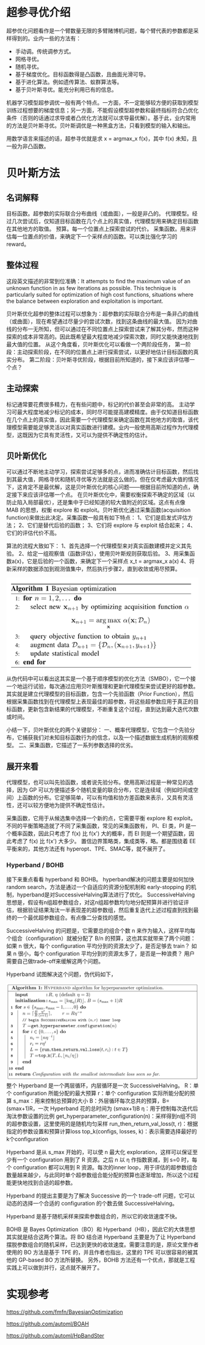 # 超参寻优介绍

超参优化问题看作是一个臂数量无限的多臂赌博机问题，每个臂代表的参数都是采样得到的。业内一些的方法有：
- 手动调。传统调参方式。
- 网格寻优。
- 随机寻优。
- 基于梯度优化。目标函数得是凸函数，且曲面光滑可导。
- 基于进化算法。例如遗传算法、蚁群算法等。
- 基于贝叶斯寻优。能充分利用已有的信息。

机器学习模型超参调优一般有两个特点。一方面，不一定能够较方便的获取到模型训练过程想要的梯度信息；另一方面，不能假设模型超参数和最终指标符合凸优化条件（否则的话通过求导或者凸优化方法就可以求导最优解）。基于此，业内常用的方法是贝叶斯寻优。贝叶斯调优是一种黑盒方法，只看到模型的输入和输出。

用数学语言来描述的话，超参寻优就是求 x = argmax_x f(x)，其中 f(x) 未知，且一般为非凸函数。


# 贝叶斯方法

## 名词解释

目标函数。超参数的实际联合分布曲线（或曲面），一般是非凸的。
代理模型。经过几次尝试后，仅知道目标函数在几个点上的真实值，代理模型用来确定目标函数在其他地方的取值。
预算。每一个位置点上探索尝试的代价。
采集函数。用来评估每一位置点的价值，来确定下一个采样点的函数。可以类比强化学习的 reward。

## 整体过程

这段英文描述的非常到位准确：It attempts to find the maximum value of an unknown function in as few iterations as possible. This technique is particularly suited for optimization of high cost functions, situations where the balance between exploration and exploitation is important.

贝叶斯优化超参的整体过程可以想象为：超参数的实际联合分布是一条非凸的曲线（或曲面），现在希望通过尽量少的尝试次数，找到这条曲线的最大值。
因为对曲线的分布一无所知，但可以通过在不同位置点上探索尝试来了解其分布，然而这种探索的成本非常高的。因此既希望最大程度地减少探索次数，同时又能快速地找到最大值的位置。
从这个角度看，贝叶斯优化可以看做一个两阶段任务，
第一阶段：主动探索阶段，在不同的位置点上进行探索尝试，以更好地估计目标函数的真实分布。
第二阶段：贝叶斯寻优阶段，根据目前所知道的，接下来应该评估哪一个点？


## 主动探索
标记通常要花费很多精力，在有些问题中，标记的代价甚至会非常的高。
主动学习可最大程度地减少标记的成本，同时尽可能提高建模精度。由于仅知道目标函数在几个点上的真实值，因此需要一个代理模型来确定函数在其他地方的取值，该代理模型需要能足够灵活以对真实函数进行建模。业内一般使用高斯过程作为代理模型，这既因为它具有灵活性，又可以为提供不确定性的估计。


## 贝叶斯优化
可以通过不断地主动学习，探索尝试足够多的点，进而准确估计目标函数，然后找到其最大值，网格寻优和随机寻优等方法就是这么做的。但在仅考虑最大值的情况下，这肯定不是最优解，这是贝叶斯优化的核心问题——根据目前所知道的点，确定接下来应该评估哪一个点。
在贝叶斯优化中，需要权衡探索不确定的区域（以防止陷入局部最优），还是集中于已经知道的较大值附近的区域。这点有点像 MAB 的思想，权衡 explore 和 exploit。贝叶斯优化通过采集函数(acquisition function)来做出此决定。采集函数一般具有如下特点：
1、它们是启发式评估方法；
2、它们是替代后验的函数；
3、它们将 explore 与 exploit 结合起来；
4、它们的评估代价不高。

算法的流程大致如下：
1、首先选择一个代理模型来对真实函数建模并定义其先验。
2、给定一组观察值（函数评估），使用贝叶斯规则获取后验。
3、用采集函数a(x)，它是后验的一个函数，来确定下一个采样点 x_t = argmax_x a(x)
4、将新采样的数据添加到观测值集中，然后执行步骤2，直到收敛或用尽预算。

![image](./1.png)
从伪代码中可以看出这其实是一个基于顺序模型的优化方法（SMBO），它一个接一个地运行试验，每次通过应用贝叶斯推理和更新代理模型来尝试更好的超参数。其实就是建立代理模型的目标函数，包含一个先验函数（Prior Function），然后根据采集函数找到在代理模型上表现最佳的超参数，将这些超参数应用于真正的目标函数，更新包含新结果的代理模型，不断重复这个过程，直到达到最大迭代次数或时间。

小结一下，贝叶斯优化的两个关键部分：
一、概率代理模型，它包含一个先验分布，它捕获我们对未知目标函数行为的信念，以及一个描述数据生成机制的观察模型。
二、采集函数，它描述了一系列参数选择的优劣。

## 展开来看
代理模型，也可以叫先验函数，或者说先验分布。使用高斯过程是一种常见的选择，因为 GP 可以方便描述多个随机变量的联合分布，它是连续域（例如时间或空间）上函数的分布。它足够简单，可以有均值和协方差函数来表示，又具有灵活性，还可以较方便地为提供不确定性估计。

采集函数，它用于从候选集中选择一个新的点，它需要平衡 explore 和 exploit。不同的平衡策略造就了不同了采集函数，常见的采集函数有，
PI、EI 类，PI 是一个概率函数，因此只考虑了 f(x) 比 f(x') 大的概率，而 EI 则是一个期望函数，因此考虑了 f(x) 比 f(x') 大多少。
置信边界策略类，集成类等，略。都是围绕着 EE 平衡来的，其他方法还有 hyperopt、TPE、SMAC等，就不展开了。

### Hyperband / BOHB
接下来重点看看 hyperband 和 BOHB。
hyperband解决的问题主要是如何加快 random search，方法是通过一个自适应的资源分配机制和 early-stopping 的机制，hyperband是对SuccessiveHalving算法进行了优化。
SuccessiveHalving思想是，假设有n组超参数组合，对这n组超参数均匀地分配预算并进行验证评估，根据验证结果淘汰一半表现差的超参数组，然后重复迭代上述过程直到找到最终的一个最优超参数组合。有点像二分查找的感觉。

SuccessiveHalving 的问题是，它需要总的组合个数 n 来作为输入，这样平均每个组合（configuration）就被分配了 B/n 的预算，这也其实就带来了两个问题：
如果 n 很大，每个 configuration 平均分到的资源太少了，是否足够去 train？
如果 n 很小，每个 configuration 平均分到的资源太多了，是否是一种浪费？
用户需要自己做trade-off来缓解这两个问题。

Hyperband 试图解决这个问题，伪代码如下，

![image](./2.png)
整个 Hyperband 是一个两层循环，内层循环是一次 SuccessiveHalving。
R：单个 configuration 所能分配的最大预算
r：单个 configuration 实际所能分配的预算
s_max：用来控制总预算的大小
B：外层循环每次总共的预算，B=(smax+1)R，一次 Hyperband 花的总时间为 (smax+1)B
η：用于控制每次迭代后淘汰参数设置的比例
get_hyperparameter_configuration(n)：采样得到n组不同的超参数设置，这里使用的是随机均匀采样
run_then_return_val_loss(t, r)：根据指定的参数设置和预算计算loss
top_k(configs, losses, k)：表示需要选择最好的k个configuration

Hyperband 是从 s_max 开始的，可以使 n 最大化 exploration，这样可以保证至少有一个 configuration 用到了 R 资源。之后 n 以 η 作指数衰减，到 s=0 时，每个 configuration 都可以用到 R 资源。每次的inner loop，用于评估的超参数组合数量越来越少，与此同时单个超参数组合能分配的预算也逐渐增加，所以这个过程能更快地找到合适的超参数。

Hyperband 的提出主要是为了解决 Successive 的一个 trade-off 问题，它可以动态的选择一个合适的 configuration 的个数去做 SuccessiveHalving。

Hyperband 是基于随机采样来探索参数组合的，所以它的收敛速度不快。

BOHB 是 Bayes Optimization（BO）和 Hyperband（HB），因此它的大体思想其实就是结合这两个算法。将 BO 结合进 Hyperband 主要是为了让 Hyperband 摆脱参数组合的随机采样，已达到更快的收敛速度。需要注意的是，原论文里作者使用的 BO 方法是基于 TPE 的，并且作者也指出，这里的 TPE 可以很容易的被其他的 GP-based BO 方法所替换。
另外，BOHB 方法还有一个优点，那就是工程实践上可以做到并行，这点就不展开了。

# 实现参考

https://github.com/fmfn/BayesianOptimization

https://github.com/automl/BOAH

https://github.com/automl/HpBandSter




